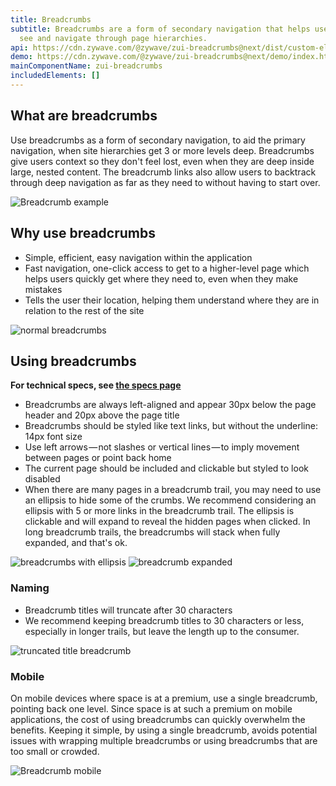 ```yaml
---
title: Breadcrumbs
subtitle: Breadcrumbs are a form of secondary navigation that helps users easily
  see and navigate through page hierarchies.
api: https://cdn.zywave.com/@zywave/zui-breadcrumbs@next/dist/custom-elements.json
demo: https://cdn.zywave.com/@zywave/zui-breadcrumbs@next/demo/index.html
mainComponentName: zui-breadcrumbs
includedElements: []
---
```


## What are breadcrumbs

Use breadcrumbs as a form of secondary navigation, to aid the primary navigation, when site hierarchies get 3 or more levels deep. Breadcrumbs give users context so they don't feel lost, even when they are deep inside large, nested content. The breadcrumb links also allow users to backtrack through deep navigation as far as they need to without having to start over.

![Breadcrumb example](/images/components/breadcrumbs/Breadcrumb-full-page.svg)

<Spacer size="small" />

## Why use breadcrumbs

- Simple, efficient, easy navigation within the application
- Fast navigation, one-click access to get to a higher-level page which helps users quickly get where they need to, even when they make mistakes
- Tells the user their location, helping them understand where they are in relation to the rest of the site

![normal breadcrumbs](/images/components/breadcrumbs/Breadcrumb-normal.svg)

<Spacer size="small" />

## Using breadcrumbs

**For technical specs, see [the specs page](https://xd.adobe.com/view/d1d7482c-a03d-4c53-7ab5-ceba1750b3aa-a7e6/ "Breadcrumbs specs page")**

- Breadcrumbs are always left-aligned and appear 30px below the page header and 20px above the page title
- Breadcrumbs should be styled like text links, but without the underline: 14px font size
- Use left arrows — not slashes or vertical lines — to imply movement between pages or point back home
- The current page should be included and clickable but styled to look disabled
- When there are many pages in a breadcrumb trail, you may need to use an ellipsis to hide some of the crumbs. We recommend considering an ellipsis with 5 or more links in the breadcrumb trail. The ellipsis is clickable and will expand to reveal the hidden pages when clicked. In long breadcrumb trails, the breadcrumbs will stack when fully expanded, and that's ok.

![breadcrumbs with ellipsis](/images/components/breadcrumbs/breadcrumb-ellipsis.svg)
![breadcrumb expanded](/images/components/breadcrumbs/Breadcrumb-ellipsis-expanded.svg)

<Spacer size="small" />

### Naming

- Breadcrumb titles will truncate after 30 characters
- We recommend keeping breadcrumb titles to 30 characters or less, especially in longer trails, but leave the length up to the consumer.

![truncated title breadcrumb](/images/components/breadcrumbs/Breadcrumb-truncated.svg)

<Spacer size="small" />

### Mobile

On mobile devices where space is at a premium, use a single breadcrumb, pointing back one level. Since space is at such a premium on mobile applications, the cost of using breadcrumbs can quickly overwhelm the benefits. Keeping it simple, by using a single breadcrumb, avoids potential issues with wrapping multiple breadcrumbs or using breadcrumbs that are too small or crowded.

![Breadcrumb mobile](/images/components/breadcrumbs/Mobile-breadcrumb.svg)
